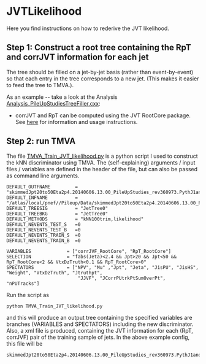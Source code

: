 JVTLikelihood
=======================

Here you find instructions on how to rederive the JVT likelihood. 


## Step 1: Construct a root tree containing the RpT and corrJVT information for each jet

The tree should be filled on a jet-by-jet basis (rather than event-by-event) so that each entry in the tree corresponds to a new jet. (This makes it easier to feed the tree to TMVA.). 

As an example -- take a look at the Analysis [Analysis_PileUpStudiesTreeFiller.cxx](../ProofAna/PileUpStudies/analyses/Analysis_PileUpStudiesTreeFiller.cxx):

 * corrJVT and RpT can be computed using the JVT RootCore package. See [here](..//ProofAna/utils/JetVertexTagger) for information and usage instructions. 

## Step 2: run TMVA

The file [TMVA_Train_JVT_likelihood.py](TMVA_Train_JVT_likelihood.py) is a python script I used to construct the kNN discriminator using TMVA. 
The (self-explaining) arguments / input files / variables are defined in the header of the file, but can also be passed as command line arguments. 

```
DEFAULT_OUTFNAME         = "skimmedJpt20to50Eta2p4.20140606.13.00_PileUpStudies_rev360973.PythJ1and2mc12aJETMET.jetmet2012pileupcustom.kNN100trimmed.nPUtrkCorrJVF_RpT.JHStrkPtSumGE0.root"
DEFAULT_INFNAME          = "/atlas/local/pnef//Pileup/Data/skimmedJpt20to50Eta2p4.20140606.13.00_PileUpStudies_rev360973.PythJ1and2mc12aJETMET.jetmet2012pileupcustom.root"
DEFAULT_TREESIG          = "JetTree0"
DEFAULT_TREEBKG          = "JetTree0"
DEFAULT_METHODS          = "kNN100trim,likelihood"
DEFAULT_NEVENTS_TEST_S   =0
DEFAULT_NEVENTS_TEST_B   =0
DEFAULT_NEVENTS_TRAIN_S  =0
DEFAULT_NEVENTS_TRAIN_B  =0
 
VARIABLES             = ["corrJVF_RootCore", "RpT_RootCore"]
SELECTION             = "fabs(Jeta)<2.4 && Jpt>20 && Jpt<50 && RpT_RootCore<2 && VtxDzTruth<0.1 && RpT_RootCore>0"
SPECTATORS            = ["NPV", "Mu" ,"Jpt", "Jeta", "JisPU", "JisHS", "Weight", "VtxDzTruth", "Jtruthpt",
                          "JJVF", "JCorrPUtrkPtSumOverPt", "nPUTracks"]
```
Run the script as 
```
python TMVA_Train_JVT_likelihood.py
```
and this will produce an output tree containing the specified variables are branches (VARIABLES and SPECTATORS) including the new discriminator. Also, a xml file is produced, containing the JVT information for each (RpT, corrJVF) pair of the training sample of jets. In the above example config, this file will be
```
skimmedJpt20to50Eta2p4.20140606.13.00_PileUpStudies_rev360973.PythJ1and2mc12aJETMET.jetmet2012pileupcustom.kNN100trimmed.nPUtrkCorrJVF_RpT.JHStrkPtSumGE0_KNN100trim.weights.xml
```






